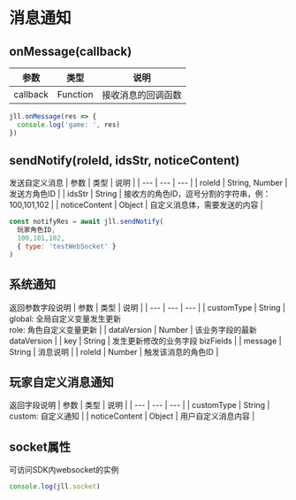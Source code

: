# 消息通知


## onMessage(callback)
| 参数 | 类型 | 说明 |
| --- | --- | --- |
| callback | Function | 接收消息的回调函数 |

``` javascript
jll.onMessage(res => {
  console.log('game: ', res)
})
```

## sendNotify(roleId, idsStr, noticeContent)
发送自定义消息
| 参数 | 类型 | 说明 |
| --- | --- | --- |
| roleId | String, Number | 发送方角色ID |
| idsStr | String | 接收方的角色ID，逗号分割的字符串，例：100,101,102 |
| noticeContent | Object | 自定义消息体，需要发送的内容 |

``` javascript
const notifyRes = await jll.sendNotify(
  玩家角色ID,
  100,101,102,
  { type: 'testWebSocket' }
)
```

## 系统通知
返回参数字段说明
| 参数 | 类型 | 说明 |
| --- | --- | --- |
| customType | String | global: 全局自定义变量发生更新<br/>role: 角色自定义变量更新 |
| dataVersion | Number | 该业务字段的最新dataVersion |
| key | String | 发生更新修改的业务字段 bizFields |
| message | String | 消息说明 |
| roleId | Number | 触发该消息的角色ID |

## 玩家自定义消息通知
返回字段说明
| 参数 | 类型 | 说明 |
| --- | --- | --- |
| customType | String | custom: 自定义通知  |
| noticeContent | Object | 用户自定义消息内容 |

## socket属性
可访问SDK内websocket的实例
``` javascript
console.log(jll.socket)
```